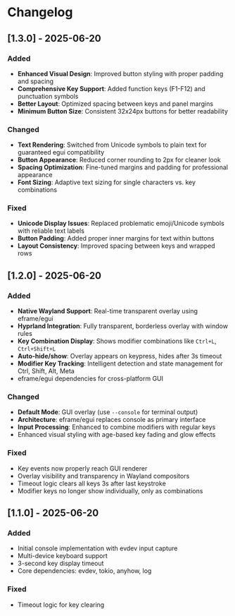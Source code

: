 # Changelog

## [1.3.0] - 2025-06-20

### Added
- **Enhanced Visual Design**: Improved button styling with proper padding and spacing
- **Comprehensive Key Support**: Added function keys (F1-F12) and punctuation symbols
- **Better Layout**: Optimized spacing between keys and panel margins
- **Minimum Button Size**: Consistent 32x24px buttons for better readability

### Changed
- **Text Rendering**: Switched from Unicode symbols to plain text for guaranteed egui compatibility
- **Button Appearance**: Reduced corner rounding to 2px for cleaner look
- **Spacing Optimization**: Fine-tuned margins and padding for professional appearance
- **Font Sizing**: Adaptive text sizing for single characters vs. key combinations

### Fixed
- **Unicode Display Issues**: Replaced problematic emoji/Unicode symbols with reliable text labels
- **Button Padding**: Added proper inner margins for text within buttons
- **Layout Consistency**: Improved spacing between keys and wrapped rows

## [1.2.0] - 2025-06-20

### Added
- **Native Wayland Support**: Real-time transparent overlay using eframe/egui
- **Hyprland Integration**: Fully transparent, borderless overlay with window rules
- **Key Combination Display**: Shows modifier combinations like `Ctrl+L`, `Ctrl+Shift+L`
- **Auto-hide/show**: Overlay appears on keypress, hides after 3s timeout
- **Modifier Key Tracking**: Intelligent detection and state management for Ctrl, Shift, Alt, Meta
- eframe/egui dependencies for cross-platform GUI

### Changed
- **Default Mode**: GUI overlay (use `--console` for terminal output)
- **Architecture**: eframe/egui replaces console as primary interface
- **Input Processing**: Enhanced to combine modifiers with regular keys
- Enhanced visual styling with age-based key fading and glow effects

### Fixed
- Key events now properly reach GUI renderer
- Overlay visibility and transparency in Wayland compositors
- Timeout logic clears all keys 3s after last keystroke
- Modifier keys no longer show individually, only as combinations

## [1.1.0] - 2025-06-20

### Added
- Initial console implementation with evdev input capture
- Multi-device keyboard support
- 3-second key display timeout
- Core dependencies: evdev, tokio, anyhow, log

### Fixed
- Timeout logic for key clearing
